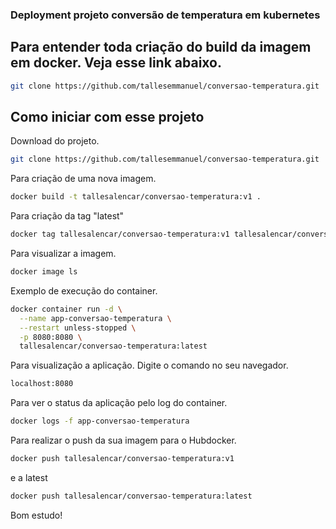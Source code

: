 ### Deployment projeto conversão de temperatura em kubernetes

## Para entender toda criação do build da imagem em docker. Veja esse link abaixo.

```bash
git clone https://github.com/tallesemmanuel/conversao-temperatura.git
```

## Como iniciar com esse projeto

Download do projeto.

```bash
git clone https://github.com/tallesemmanuel/conversao-temperatura.git
```

Para criação de uma nova imagem.

```bash
docker build -t tallesalencar/conversao-temperatura:v1 .
```

Para criação da tag "latest"

```bash
docker tag tallesalencar/conversao-temperatura:v1 tallesalencar/conversao-temperatura:latest
```

Para visualizar a imagem.

```bash
docker image ls
```

Exemplo de execução do container.

```bash
docker container run -d \
  --name app-conversao-temperatura \
  --restart unless-stopped \
  -p 8080:8080 \
  tallesalencar/conversao-temperatura:latest
```

Para visualização a aplicação. Digite o comando no seu navegador.

```bash
localhost:8080
```

Para ver o status da aplicação pelo log do container.

```bash
docker logs -f app-conversao-temperatura
```

Para realizar o push da sua imagem para o Hubdocker.

```bash
docker push tallesalencar/conversao-temperatura:v1
```

e a latest

```bash
docker push tallesalencar/conversao-temperatura:latest
```

Bom estudo!
